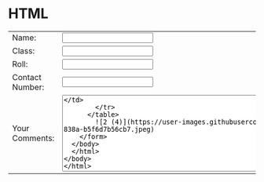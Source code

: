 # HTML
<html>
  <head>
    <title>
      B
    </title>
  </head>
  <body>
    <form action="mailto:pmshah2020@gmail.com" method="post" enctype="text">
      <table>
        <tr>
          <td><label>Name:</label></td>
          <td><input type="text" name="yourName" value=""></td>
        </tr>
        <tr>
          <td><label>Class:</label></td>
          <td><input type="number" name="yourClass" value=""></td>
        </tr>
        <tr>
          <td><label>Roll:</label></td>
          <td><input type="number" name="yourRoll" value=""></td>
        </tr>
        <tr>
          <td><label>Contact Number:</label></td>
          <td><input type="number" name="yourNumber" value=""></td>
        </tr>
        <tr>
          <td><label>Your Comments:</label></td>
          <td><textarea name="yourComment" rows="10" cols="100"></td>
        </tr>
      </table>
        ![2 (4)](https://user-images.githubusercontent.com/99969531/154688315-fdbd889d-5958-4f2e-838a-b5f6d7b56cb7.jpeg)
    </form>
  </body>
  </html>
 
  

        

